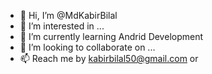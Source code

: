 - 👋 Hi, I’m @MdKabirBilal
- 👀 I’m interested in ...
- 🌱 I’m currently learning Andrid Development
- 💞️ I’m looking to collaborate on ...
- 📫 Reach me by kabirbilal50@gmail.com or [
](https://www.linkedin.com/in/mohmmadkabirbilal/)
[
](https://www.linkedin.com/in/mohmmadkabirbilal/)
<!---
MdKabirBilal/MdKabirBilal is a ✨ special ✨ repository because its `README.md` (this file) appears on your GitHub profile.
You can click the Preview link to take a look at your changes.
--->
